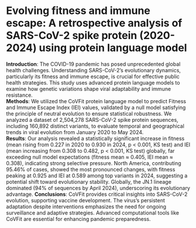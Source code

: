 # Evolving fitness and immune escape: A retrospective analysis of SARS-CoV-2 spike protein (2020-2024) using protein language model
__Introduction__: The COVID-19 pandemic has posed unprecedented global health challenges. Understanding SARS-CoV-2’s evolutionary dynamics, particularly its fitness and immune escape, is crucial for effective public health strategies. This study uses advanced protein language models to examine how genetic variations shape viral adaptability and immune resistance.  
__Methods__: We utilized the CoVFit protein language model to predict Fitness and Immune Escape Index (IEI) values, validated by a null model satisfying the principle of neutral evolution to ensure statistical robustness. We analyzed a dataset of 2,504,278 SARS-CoV-2 spike protein sequences, including 160,892 distinct variants, to evaluate temporal and geographical trends in viral evolution from January 2020 to May 2024.  
__Results__: Our analysis revealed a statistically significant increase in fitness (mean rising from 0.227 in 2020 to 0.930 in 2024, p < 0.001, KS test) and IEI (mean increasing from 0.308 to 0.482, p < 0.001, KS test) globally, far exceeding null model expectations (fitness mean ≈ 0.405, IEI mean ≈ 0.308), indicating strong selective pressure. North America, contributing 95.46% of cases, showed the most pronounced changes, with fitness peaking at 0.925 and IEI at 0.589 among top variants in 2024, suggesting a potential shift toward evolutionary stability. Globally, the JN.1 lineage dominated (94% of sequences by April 2024), underscoring its evolutionary advantage. 
__Conclusions__: CoVFit provides critical insights into SARS-CoV-2 evolution, supporting vaccine development. The virus’s persistent adaptation despite interventions emphasizes the need for ongoing surveillance and adaptive strategies. Advanced computational tools like CoVFit are essential for enhancing pandemic preparedness.  

